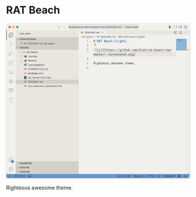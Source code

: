 # RAT Beach

![ss](https://github.com/41e4/rat-beach/raw/master/screenshot.png)

Righteous awesome theme.
